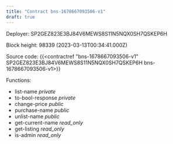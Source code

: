 ```yaml
---
title: "Contract bns-1678667093506-v1"
draft: true
---
```

Deployer: SP2GEZ823E3BJ84V6MEWS8S11N5NQX0SH7QSKEP6H


 



Block height: 98339 (2023-03-13T00:34:41.000Z)

Source code: {{<contractref "bns-1678667093506-v1" SP2GEZ823E3BJ84V6MEWS8S11N5NQX0SH7QSKEP6H bns-1678667093506-v1>}}

Functions:

* list-name _private_
* to-bool-response _private_
* change-price _public_
* purchase-name _public_
* unlist-name _public_
* get-current-name _read_only_
* get-listing _read_only_
* is-admin _read_only_
